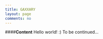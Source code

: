 ```yaml
---
title: GAXXARY
layout: page
comments: no
---
```

<!--
##Portfolio
<img src="/media/image/portfolio.jpg" alt="Hesen Zhang" width="120" height="120" align="left" />
<img src="/media/image/portfolio.jpg" alt="Hesen Zhang" width="120" height="120" align="left" />
<img src="/media/image/portfolio.jpg" alt="Hesen Zhang" width="120" height="120" align="left" />
<img src="/media/image/portfolio.jpg" alt="Hesen Zhang" width="120" height="120" align="left" />
<img src="/media/image/portfolio.jpg" alt="Hesen Zhang" width="120" height="120" align="left" />

<img src="/media/image/portfolio.jpg" alt="Hesen Zhang" width="120" height="120" align="left" />
<img src="/media/image/portfolio.jpg" alt="Hesen Zhang" width="120" height="120" align="left" />
<img src="/media/image/portfolio.jpg" alt="Hesen Zhang" width="120" height="120" align="left" />
<img src="/media/image/portfolio.jpg" alt="Hesen Zhang" width="120" height="120" align="left" />
<img src="/media/image/portfolio.jpg" alt="Hesen Zhang" width="120" height="120" align="left" />
 -->


####__Content__
Hello world! :) To be continued...
